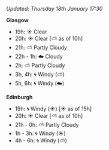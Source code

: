 *Updated: Thursday 18th January 17:30*

**Glasgow**

* 19h: :sunny: Clear
* 20h: :sunny: Clear [:partly_sunny: as of 10h]
* 21h: :partly_sunny: Partly Cloudy
* 22h - 1h: :cloud: Cloudy
* 2h: :partly_sunny: Partly Cloudy
* 3h, 4h: :cyclone: Windy (:partly_sunny:)
* 5h, 6h: :cyclone: Windy (:cloud:)

**Edinburgh**

* 19h: :cyclone: Windy (:sunny:) [:sunny: as of 15h]
* 20h: :sunny: Clear [:partly_sunny: as of 10h]
* 21h - 0h: :partly_sunny: Partly Cloudy
* 1h - 3h: :cyclone: Windy (:sunny:)
* 4h - 6h: :cyclone: Windy (:partly_sunny:)
